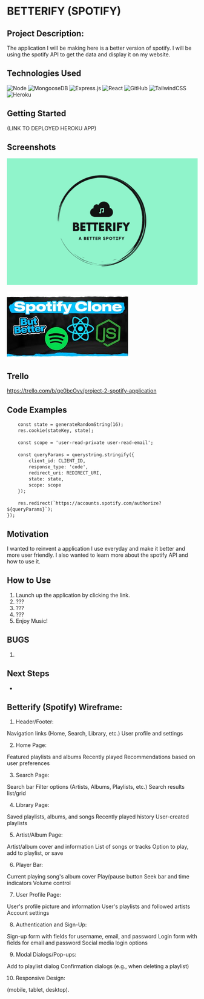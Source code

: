 # BETTERIFY (SPOTIFY)



## Project Description: 

The application I will be making here is a better version of spotify.
I will be using the spotify API to get the data and display it on my website.


## Technologies Used

![Node](https://img.shields.io/badge/-Node-05122A?style=flat&logo=node.js)
![MongooseDB](https://img.shields.io/badge/-MongoDB-05122A?style=flat&logo=mongodb)
![Express.js](https://img.shields.io/badge/express.js-%23404d59.svg?style=for-the-badge&logo=express&logoColor=%2361DAFB)
![React](https://img.shields.io/badge/react-%2320232a.svg?style=for-the-badge&logo=react&logoColor=%2361DAFB)
![GitHub](https://img.shields.io/badge/github-%23121011.svg?style=for-the-badge&logo=github&logoColor=white)
![TailwindCSS](https://img.shields.io/badge/tailwindcss-%2338B2AC.svg?style=for-the-badge&logo=tailwind-css&logoColor=white)
![Heroku](https://img.shields.io/badge/-Heroku-05122A?style=flat&logo=heroku)



## Getting Started

(LINK TO DEPLOYED HEROKU APP)

## Screenshots

![image](https://github.com/rehanhussa/Betterify/blob/main/Betterify.png)

![image](https://github.com/rehanhussa/Betterify/blob/main/mqdefault.jpg)

## Trello

https://trello.com/b/ge0bcOvv/project-2-spotify-application

## Code Examples

```app.get('/login', (req, res) => {
    const state = generateRandomString(16);
    res.cookie(stateKey, state);

    const scope = 'user-read-private user-read-email';

    const queryParams = querystring.stringify({
        client_id: CLIENT_ID,
        response_type: 'code',
        redirect_uri: REDIRECT_URI,
        state: state,
        scope: scope
    });

    res.redirect(`https://accounts.spotify.com/authorize?${queryParams}`);
});
```


## Motivation

I wanted to reinvent a application I use everyday and make it better and more user friendly. I also wanted to learn more about the spotify API and how to use it.

## How to Use
1. Launch up the application by clicking the link.
2. ???
3. ???
4. ???
5. Enjoy Music!


## BUGS 
1. 

## Next Steps
* 


## Betterify (Spotify) Wireframe: 

1. Header/Footer:

Navigation links (Home, Search, Library, etc.)
User profile and settings

2. Home Page:

Featured playlists and albums
Recently played
Recommendations based on user preferences

3. Search Page:

Search bar
Filter options (Artists, Albums, Playlists, etc.)
Search results list/grid

4. Library Page:

Saved playlists, albums, and songs
Recently played history
User-created playlists


5. Artist/Album Page:

Artist/album cover and information
List of songs or tracks
Option to play, add to playlist, or save

6. Player Bar:

Current playing song's album cover
Play/pause button
Seek bar and time indicators
Volume control

7. User Profile Page:

User's profile picture and information
User's playlists and followed artists
Account settings

8. Authentication and Sign-Up:

Sign-up form with fields for username, email, and password
Login form with fields for email and password
Social media login options

9. Modal Dialogs/Pop-ups:

Add to playlist dialog
Confirmation dialogs (e.g., when deleting a playlist)

10. Responsive Design:

(mobile, tablet, desktop).